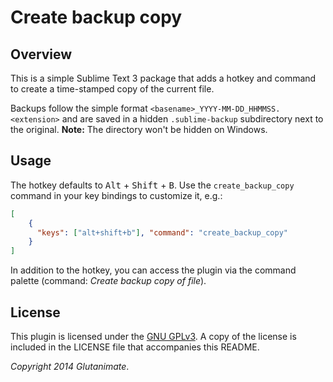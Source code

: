 # Create backup copy

## Overview

This is a simple Sublime Text 3 package that adds a hotkey and command to create a time-stamped copy of the current file.

Backups follow the simple format `<basename>_YYYY-MM-DD_HHMMSS.<extension>` and are saved in a hidden `.sublime-backup` subdirectory next to the original. **Note:** The directory won't be hidden on Windows.

## Usage

The hotkey defaults to <kbd>Alt</kbd> + <kbd>Shift</kbd> + <kbd>B</kbd>. Use the `create_backup_copy` command in your key bindings to customize it, e.g.:


```json
[
    { 
      "keys": ["alt+shift+b"], "command": "create_backup_copy"
    }
]
```

In addition to the hotkey, you can access the plugin via the command palette (command: *Create backup copy of file*).

## License

This plugin is licensed under the [GNU GPLv3](http://www.gnu.de/documents/gpl-3.0.en.html). A copy of the license is included in the LICENSE file that accompanies this README.

*Copyright 2014 Glutanimate*.